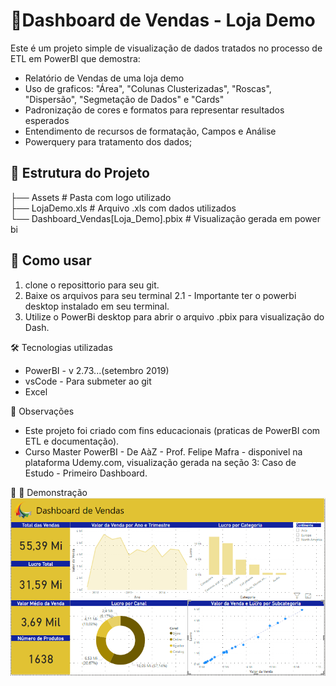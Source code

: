 # 📶Dashboard de Vendas - Loja Demo

Este é um projeto simple de visualização de dados tratados no processo de ETL em PowerBI que demostra:

- Relatório de Vendas de uma loja demo
- Uso de graficos: "Área", "Colunas Clusterizadas", "Roscas", "Dispersão", "Segmetação de Dados" e "Cards"
- Padronização de cores e formatos para representar resultados esperados
- Entendimento de recursos de formatação, Campos e Análise
- Powerquery para tratamento dos dados;

## 📂 Estrutura do Projeto
├── Assets # Pasta com logo utilizado<br>
├── LojaDemo.xls # Arquivo .xls com dados utilizados<br>
└── Dashboard_Vendas[Loja_Demo].pbix # Visualização gerada em power bi

## 🚀 Como usar

1. clone o reposittorio para seu git.
2. Baixe os arquivos para seu terminal
2.1 - Importante ter o powerbi desktop instalado em seu terminal.
3. Utilize o PowerBi desktop para abrir o arquivo .pbix para visualização do Dash.

🛠️ Tecnologias utilizadas
* PowerBI - v 2.73...(setembro 2019)
* vsCode - Para submeter ao git
* Excel

📌 Observações
* Este projeto foi criado com fins educacionais (praticas de PowerBI com ETL e documentação).
* Curso Master PowerBI - De AàZ - Prof. Felipe Mafra - disponivel na plataforma Udemy.com, visualização gerada na seção 3: Caso de Estudo - Primeiro Dashboard.

🎨 📸 Demonstração 
![alt text](image.png)
